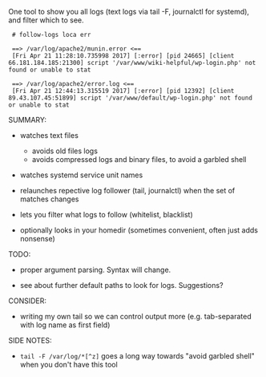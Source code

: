One tool to show you all logs (text logs via tail -F, journalctl for systemd), and filter which to see. 

```
 # follow-logs loca err

 ==> /var/log/apache2/munin.error <==
 [Fri Apr 21 11:28:10.735998 2017] [:error] [pid 24665] [client 66.181.184.185:21300] script '/var/www/wiki-helpful/wp-login.php' not found or unable to stat

 ==> /var/log/apache2/error.log <==
 [Fri Apr 21 12:44:13.315519 2017] [:error] [pid 12392] [client 89.43.107.45:51899] script '/var/www/default/wp-login.php' not found or unable to stat

```

SUMMARY:
- watches text files
  - avoids old files logs
  - avoids compressed logs and binary files, to avoid a garbled shell
- watches systemd service unit names
- relaunches repective log follower (tail, journalctl) when the set of matches changes

- lets you filter what logs to follow (whitelist, blacklist)

- optionally looks in your homedir (sometimes convenient, often just adds nonsense)



TODO:
- proper argument parsing. Syntax will change.

- see about further default paths to look for logs. Suggestions?


CONSIDER:
- writing my own tail so we can control output more (e.g. tab-separated with log name as first field)



SIDE NOTES:
- `tail -F /var/log/*[^z]` goes a long way towards "avoid garbled shell" when you don't have this tool

